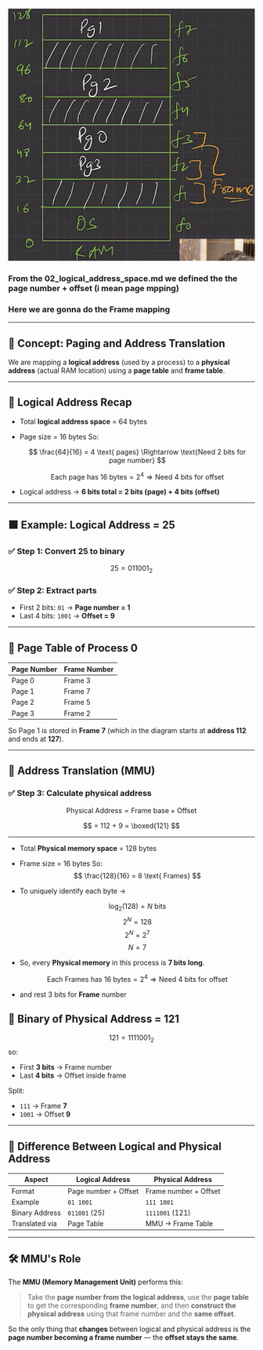 ![image-2](./image-2.png)

### From the 02_logical_address_space.md we defined the the page number + offset (i mean page mpping)
### Here we are gonna do the Frame mapping 

---

## 🧠 Concept: Paging and Address Translation

We are mapping a **logical address** (used by a process) to a **physical address** (actual RAM location) using a **page table** and **frame table**.

---

## 📘 Logical Address Recap

* Total **logical address space** = 64 bytes

* Page size = 16 bytes
  So:

  $$
  \frac{64}{16} = 4 \text{ pages} \Rightarrow \text{Need 2 bits for page number}
  $$

  $$
  \text{Each page has 16 bytes} = 2^4 \Rightarrow \text{Need 4 bits for offset}
  $$

* Logical address → **6 bits total = 2 bits (page) + 4 bits (offset)**

---

## 🟩 Example: Logical Address = **25**

### ✅ Step 1: Convert 25 to binary

$$
25 = 011001_2
$$

### ✅ Step 2: Extract parts

* First 2 bits: `01` → **Page number = 1**
* Last 4 bits: `1001` → **Offset = 9**

---

## 📄 Page Table of Process 0

| Page Number | Frame Number |
| ----------- | ------------ |
| Page 0      | Frame 3      |
| Page 1      | Frame 7      |
| Page 2      | Frame 5      |
| Page 3      | Frame 2      |

So Page 1 is stored in **Frame 7** (which in the diagram starts at **address 112** and ends at **127**).

---

## 🔄 Address Translation (MMU)

### ✅ Step 3: Calculate physical address

$$
\text{Physical Address} = \text{Frame base} + \text{Offset}
$$

$$
= 112 + 9 = \boxed{121}
$$

---

* Total **Physical memory space** = 128 bytes

* Frame size = 16 bytes
  So:
  $$
  \frac{128}{16} = 8 \text{ Frames}
  $$


* To uniquely identify each byte →

  $$
  \log_2(128) = N \text{ bits}
  $$
  $$ 2^N = 128$$
  $$2^N = 2^7$$
  $$N = 7$$

* So, every **Physical memory** in this process is **7 bits long**.

  $$
  \text{Each Frames has 16 bytes} = 2^4 \Rightarrow \text{Need 4 bits for offset}
  $$
* and rest 3 bits for **Frame** number

## 🧮 Binary of Physical Address = 121

$$
121 = 1111001_2
$$
so:

* First **3 bits** → Frame number
* Last **4 bits** → Offset inside frame

Split:

* `111` → Frame **7**
* `1001` → Offset **9**

---

## 🔀 Difference Between Logical and Physical Address

| Aspect         | Logical Address      | Physical Address      |
| -------------- | -------------------- | --------------------- |
| Format         | Page number + Offset | Frame number + Offset |
| Example        | `01 1001`            | `111 1001`            |
| Binary Address | `011001` (25)        | `1111001` (121)       |
| Translated via | Page Table           | MMU → Frame Table     |

---

## 🛠 MMU's Role

The **MMU (Memory Management Unit)** performs this:

> Take the **page number from the logical address**, use the **page table** to get the corresponding **frame number**, and then **construct the physical address** using that frame number and the **same offset**.

So the only thing that **changes** between logical and physical address is the **page number becoming a frame number** — the **offset stays the same**.